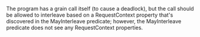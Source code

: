 The program has a grain call itself (to cause a deadlock), but the call should be allowed to interleave based on a RequestContext property that's discovered in the MayInterleave predicate; however, the MayInterleave predicate does not see any RequestContext properties.
